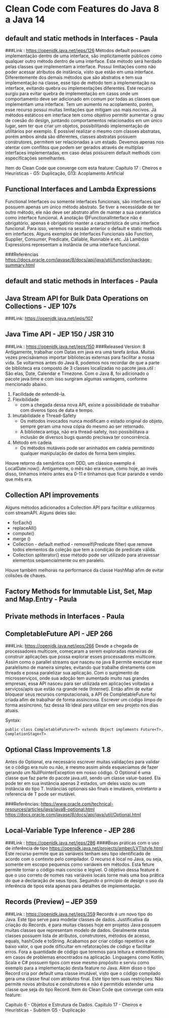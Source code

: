 # Clean Code com Features do Java 8 a Java 14

##  default and static methods in Interfaces - Paula
###Link : https://openjdk.java.net/jeps/126
Métodos default possuem implementação dentro de uma interface, são implicitamente públicos como qualquer outro método dentro de uma interface.
Este método será herdado pelas classes que implementam a interface.
Possui limitações como não poder acessar atributos de instância, visto que estão em uma interface.
Diferentemente dos demais métodos que são abstratos e tem sua implementação na classe, esse tipo de método tem a implementação na interface, evitando quebra ou implementações diferentes. 
Este recurso surgiu para evitar quebra de implementação em casos onde um comportamento deve ser adicionado em comum por todas as classes que implementam uma interface.
Tem um aumento no acoplamento, porém, esse recurso possui muitas limitações que mitigam uso mais nocivos.
Já métodos estáticos em interface tem como objetivo permitir aumentar o grau de coesão do design, juntando comportamentos relacionados em um único lugar, sem ter que criar um objetos, possibilitando implementação de utilitários por exemplo.
É possível realizar o mesmo com classes abstratas, porém ambos ainda são diferentes, classes abstratas possuem construtores, permitem ser relacionadas a um estado.
Devemos apenas nos atentar com conflitos que podem ser gerados através de multiplas interfaces implementadas, em caso delas possuirem default methods com especificações semelhantes.


Item do Clean Code que converge com esta feature:
Capítulo 17 : Cheiros e Heurísticas - G5: Duplicação, G13: Acoplamento Artificial

## Functional Interfaces and Lambda Expressions
Functional Interfaces ou somente interfaces funcionais, são interfaces que possuem apenas um único método abstrato.
Se tiver a necessidade de ter outro método, ele não deve ser abstrato afim de manter a sua caraterística como interface funcional.
A anotação @FunctionalInterface não é obrigatório, apenas é obrigatório manter a característica de uma interface funcional.
Para isso, veremos na sessão anterior o default e static methods em interfaces. 
Alguns exemplos de Interfaces Funcionais são Function, Supplier, Consumer, Predicate, Callable, Runnable e etc.
Já Lambdas Expressions representam a instância de uma interface funcional.

###Referências
https://docs.oracle.com/javase/8/docs/api/java/util/function/package-summary.html

##  default and static methods in Interfaces - Paula
 
## Java Stream API for Bulk Data Operations on Collections - JEP 107s
###Link: https://openjdk.java.net/jeps/107

## Java Time API - JEP 150 / JSR 310
###Link : https://openjdk.java.net/jeps/150
###Released Version: 8
Antigamente, trabalhar com Datas em java era uma tarefa árdua. Muitas vezes precisávamos importar bibliotecas externas para facilitar a nossa vida.
Se voltarmos antes do Java 8, podemos nos recordar de que a parte de biblioteca era composto de 3 classes localizadas no pacote java.util : São elas, Date, Calendar e Timezone.
Com o Java 8, foi adicionado o pacote java.time e com isso surgiram algumas vantagens, conforme mencionado abaixo.
1. Facilidade de entendê-la. 
2. Flexibilidade 
    * com a chegada dessa nova API, existe a possibilidade de trabalhar com diveros tipos de data e tempo.
3. Imutabilidade e Thread-Safety 
    * Os métodos invocados nunca modificam o estado original do objeto, sempre geram uma nova cópia do mesmo ao ser retornado.
    * A biblioteca antiga, não era thread-safety, isso possibilitava a inclusão de diversos bugs quando precisava ter concorrência.
4. Método em cadeia
    * Os métodos mutáveis pode ser aninhados em cadeia permitindo qualquer manipulação de dados de forma bem simples.
    
Houve retorno da semântica com DDD, um clássico exemplo é LocalDate.now().
Antigamente, o mês não era enum, como hoje, ao invés disso, tínhamos inteiro antes era 0-11 e tínhamos que ficar parando e vendo que mês era.




## Collection API improvements
Alguns métodos adicionados a Collection API para facilitar e utilizarmos com streamAPI.
Alguns deles são:
* forEach()
* replaceAll()
* compute()
* merge ()
* Collection -  default method - removeIf(Predicate filter) que remove todos elementos da coleção que tem a condição de predicate válida.
* Collection spliterator() esse método pode ser utilizado para atravessar elementos sequencialmente ou em paralelo.


Houve também melhoras na performance da classe HashMap afim de evitar colisões de chaves.

## Factory Methods for Immutable List, Set, Map and Map.Entry - Paula

## Private methods in Interfaces - Paula

## CompletableFuture API - JEP 266
###Link: https://openjdk.java.net/jeps/266
Desde a chegada de processadores multicore, começaram a serem exploradas maneiras de construir aplicações que possa
explorar esses processadores multicore. Assim como o parallel streams que nasceu no java 8 permite executar esse paralelismo de maneira simples,
evitando que trabalhe diretamente com threads e possa paralelizar sua aplicação.
Com o surgimento de microsserviços, onde sua adoção tem aumentado muito nas grandes empresas, essa API nasceu para ser utilizada em aplicações voltadas 
a serviços/apis que estão na grande rede (Internet). Então afim de evitar bloquear seus recursos computacionais, a API de CompletableFuture foi criada afim de trabalhar de forma assíncrona.
Escrever um código limpo de forma assíncrono, faz dessa lib ideal para utilizar em seu projeto nos dias atuais.

Syntax:
```
public class CompletableFuture<T> extends Object implements Future<T>, CompletionStage<T>
```

## Optional Class Improvements 1.8
Antes do Optional, era necessário escrever muitas validações para validar se o código era nulo ou não, e mesmo assim ainda
esquecíamos de fazer gerando um NullPointerException em nosso código. O Optional<T> é uma classe que faz parte do pacote java.util, sendo um classe value-based.
Ela pode ter em sua instância apenas 2 estados, um deles vazio ou um instância do tipo T. Instâncias optionais são finais e imutáveis, entretanto a referencia de T pode ser mutável.

###Referências:
https://www.oracle.com/technical-resources/articles/java/java8-optional.html
https://docs.oracle.com/javase/8/docs/api/java/util/Optional.html

## Local-Variable Type Inference - JEP 286
###Link : https://openjdk.java.net/jeps/286
####Boas práticas com o uso de inferência de tipo https://openjdk.java.net/projects/amber/LVTIstyle.html
Este recurso permite que as variáveis tenham seu tipo identificado de acordo com o contexto pelo compilador.
O recurso é local no Java, ou seja, somente em escopo pequenos como variáveis em métodos.
Esta feture permite tornar o código mais conciso e legível.
O objetivo dessa feature é que o uso correto de nomes nas variáveis locais torne mais uma boa prática do que a declaração de seus tipos.
Seguindo o principio de design o uso da inferência de tipos esta apenas para detalhes de implementação.



## Records (Preview) – JEP 359 
###Link : https://openjdk.java.net/jeps/359
Records é um novo tipo do Java. Este tipo serve para modelar classes de dados.
Justificativa da criação do Records. é para muitas classes hoje em projetos Java possuem muitas classes que representam modelo de dados.
Geralmente estas classes possuem lista de atributos, construtores, métodos de acesso, equals, hashCode e toString.
Acabamos por criar código repetitivo e de baixo valor, o que pode dificultar em refatorações de código e facilitar erros.
Fora a quantidade de código que teremos para leitura e entendimento em casos de problemas enocntrados na aplicação.
Linguagens como Kotlin, Scala e C# possuem tipos com esse mesmo propósito e serviu como exemplo para a implementação desta feature no Java.
Além disso o tipo Record cria por default uma classe imutável, visto que o código compilado gera uma classe final com atributos final.
Este tipo tem suas restrições: Não permite novos atributos e construtores e não é permitido estender uma classe que seja do tipo Record.
Item do Clean Code que converge com esta feature:

Capitulo 6 - Objetos e Estrutura de Dados.
Capítulo 17 - Cheiros e Heurísticas - Subitem G5 - Duplicação

